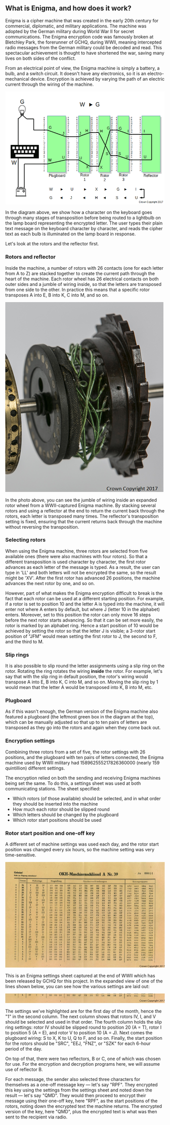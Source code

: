 ## What is Enigma, and how does it work?

Enigma is a cipher machine that was created in the early 20th century for commercial, diplomatic, and military applications. The machine was adopted by the German military during World War II for secret communications. The Enigma encryption code was famously broken at Bletchley Park, the forerunner of GCHQ, during WWII, meaning intercepted radio messages from the German military could be decoded and read. This spectacular achievement is thought to have shortened the war, saving many lives on both sides of the conflict.

From an electrical point of view, the Enigma machine is simply a battery, a bulb, and a switch circuit. It doesn't have any electronics, so it is an electro-mechanical device. Encryption is achieved by varying the path of an electric current through the wiring of the machine.

![Encoding a W as G on Enigma](images/Enigma-wiring.gif)

In the diagram above, we show how a character on the keyboard goes through many stages of transposition before being routed to a lightbulb on the lamp board representing the encrypted letter. The user types their plain text message on the keyboard character by character, and reads the cipher text as each bulb is illuminated on the lamp board in response.

Let's look at the rotors and the reflector first.

### Rotors and reflector

Inside the machine, a number of rotors with 26 contacts (one for each letter from A to Z) are stacked together to create the current path through the heart of the machine. Each rotor wheel has 26 electrical contacts on both outer sides and a jumble of wiring inside, so that the letters are transposed from one side to the other. In practice this means that a specific rotor transposes A into E, B into K, C into M, and so on.

![Close-up view of rotor from a WWII captured Enigma machine](images/7X5A0921-closeup.png)

In the photo above, you can see the jumble of wiring inside an expanded rotor wheel from a WWII-captured Enigma machine. By stacking several rotors and using a reflector at the end to return the current back through the rotors, each letter is transposed many times. The reflector's transposition setting is fixed, ensuring that the current returns back through the machine without reversing the transposition.

### Selecting rotors

When using the Enigma machine, three rotors are selected from five available ones (there were also machines with four rotors). So that a different transposition is used character by character, the first rotor advances as each letter of the message is typed. As a result, the user can type in 'LL' and both letters will not be encrypted the same, so the result might be 'XV'. After the first rotor has advanced 26 positions, the machine advances the next rotor by one, and so on.

However, part of what makes the Enigma encryption difficult to break is the fact that each rotor can be used at a different starting position. For example, if a rotor is set to position 10 and the letter A is typed into the machine, it will enter not where A enters by default, but where J (letter 10 in the alphabet) enters. Moreover, set to this position the rotor can only move 16 steps before the next rotor starts advancing. So that it can be set more easily, the rotor is marked by an alphabet ring. Hence a start position of 10 would be achieved by setting the rotor so that the letter J is visible; a 3-rotor start position of "JFM" would mean setting the first rotor to J, the second to F, and the third to M.

### Slip rings

It is also possible to slip round the letter assignments using a slip ring on the rotor. Rotating the ring rotates the wiring **inside** the rotor. For example, let's say that with the slip ring in default position, the rotor's wiring would transpose A into E, B into K, C into M, and so on. Moving the slip ring by 1 would mean that the letter A would be transposed into K, B into M, etc.

### Plugboard

As if this wasn't enough, the German version of the Enigma machine also featured a plugboard (the leftmost green box in the diagram at the top), which can be manually adjusted so that up to ten pairs of letters are transposed as they go into the rotors and again when they come back out.

### Encryption settings

Combining three rotors from a set of five, the rotor settings with 26 positions, and the plugboard with ten pairs of letters connected, the Enigma machine used by WWII military had 158962555217826360000 (nearly 159 quintillion) different settings.

The encryption relied on both the sending and receiving Enigma machines being set the same. To do this, a settings sheet was used at both communicating stations. The sheet specified:
- Which rotors (of those available) should be selected, and in what order they should be inserted into the machine
- How much each rotor should be slipped round
- Which letters should be changed by the plugboard
- Which rotor start positions should be used

### Rotor start position and one-off key

A different set of machine settings was used each day, and the rotor start position was changed every six hours, so the machine setting was very time-sensitive.

![A captured Enigma settings sheet held by GCHQ](images/Enigma-settings-sheet.jpg)

This is an Enigma settings sheet captured at the end of WWII which has been released by GCHQ for this project. In the expanded view of one of the lines shown below, you can see how the various settings are laid out:

![A line of settings from a WWII captured Enigma settings sheet](images/Enigma-settings-line.jpg)

The settings we've highlighted are for the first day of the month, hence the "1" in the second column. The next column shows that rotors IV, I, and V should be selected and used in that order. The fourth column holds the slip ring settings: rotor IV should be slipped round to position 20 (A = T), rotor I to position 5 (A = E), and rotor V to position 10 (A = J). Next comes the plugboard wiring: S to X, K to U, Q to F, and so on. Finally, the start position for the rotors should be "SRC", "EEJ, "FNZ", or "SZK" for each 6-hour period of the day.

On top of that, there were two reflectors, B or C, one of which was chosen for use. For the encryption and decryption programs here, we will assume use of reflector B.

For each message, the sender also selected three characters for themselves as a one-off message key — let's say "RPF". They encrypted this key using the settings from the settings sheet and noted down the result — let's say "QMD". They would then proceed to encrypt their message using their one-off key, here "RPF", as the start positions of the rotors, noting down the encrypted text the machine returns. The encrypted version of the key, here "QMD", plus the encrypted text is what was then sent to the recipient via radio.
